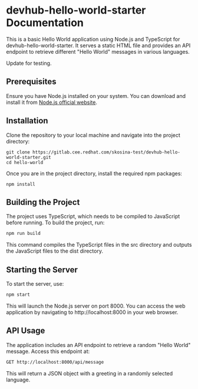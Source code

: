 # devhub-hello-world-starter Documentation

This is a basic Hello World application using Node.js and TypeScript for devhub-hello-world-starter. It serves a static HTML file and provides an API endpoint to retrieve different "Hello World" messages in various languages.

Update for testing.

## Prerequisites

Ensure you have Node.js installed on your system. You can download and install it from [Node.js official website](https://nodejs.org/).

## Installation

Clone the repository to your local machine and navigate into the project directory:

```
git clone https://gitlab.cee.redhat.com/skosina-test/devhub-hello-world-starter.git
cd hello-world
```

Once you are in the project directory, install the required npm packages:

```
npm install
```

## Building the Project
The project uses TypeScript, which needs to be compiled to JavaScript before running. To build the project, run:

```bash
npm run build
```

This command compiles the TypeScript files in the src directory and outputs the JavaScript files to the dist directory.

## Starting the Server
To start the server, use:

```bash
npm start
```

This will launch the Node.js server on port 8000. You can access the web application by navigating to http://localhost:8000 in your web browser.


## API Usage


The application includes an API endpoint to retrieve a random "Hello World" message. Access this endpoint at:

```bash
GET http://localhost:8000/api/message
```

This will return a JSON object with a greeting in a randomly selected language.
